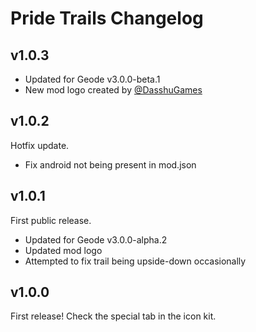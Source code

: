 # Pride Trails Changelog

## v1.0.3

- Updated for Geode v3.0.0-beta.1
- New mod logo created by [@DasshuGames](https://x.com/DasshuGames)

## v1.0.2

Hotfix update.

- Fix android not being present in mod.json

## v1.0.1

First public release.

- Updated for Geode v3.0.0-alpha.2
- Updated mod logo
- Attempted to fix trail being upside-down occasionally

## v1.0.0

First release! Check the special tab in the icon kit.
